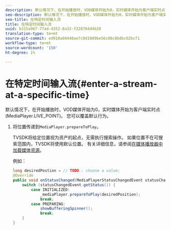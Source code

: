 ```yaml
---
description: 默认情况下，在开始播放时，VOD媒体开始为0，实时媒体开始为客户端实时点(MediaPlayer.LIVE_POINT)。 您可以覆盖默认行为。
seo-description: 默认情况下，在开始播放时，VOD媒体开始为0，实时媒体开始为客户端实时点(MediaPlayer.LIVE_POINT)。 您可以覆盖默认行为。
seo-title: 在特定时间输入流
title: 在特定时间输入流
uuid: b315a967-77ad-4352-8a32-f228704d4b20
translation-type: tm+mt
source-git-commit: ed910a60440ae7c0d19d9be56c80c8bdbc62bcf1
workflow-type: tm+mt
source-wordcount: '150'
ht-degree: 1%

---
```



# 在特定时间输入流{#enter-a-stream-at-a-specific-time}

默认情况下，在开始播放时，VOD媒体开始为0，实时媒体开始为客户端实时点(MediaPlayer.LIVE_POINT)。 您可以覆盖默认行为。

1. 将位置传递到`MediaPlayer.prepareToPlay`。

   TVSDK将给定位置视为资产的起点，无需执行搜索操作。 如果位置不在可搜索范围内，TVSDK将使用默认位置。 有关详细信息，请参阅[在媒体播放器中加载媒体资源](../../../tvsdk-3x-android-prog/android-3x-content-playback-options-android2/mediaplayer-initialize-for-video/android-3x-media-resource-load.md)。

   例如：

   ```java
   long desiredPostion = // TODO : choose a value; 
   @Override 
   public void onStatusChanged(MediaPlayerStatusChangedEvent statusChangedEvent) {   
       switch (statusChangedEvent.getStatus()) { 
           case INITIALIZED: 
               _mediaPlayer.prepareToPlay(desiredPosition); 
               break; 
           case PREPARING: 
               showBufferingSpinner(); 
               break; 
       } 
   }
   ```
